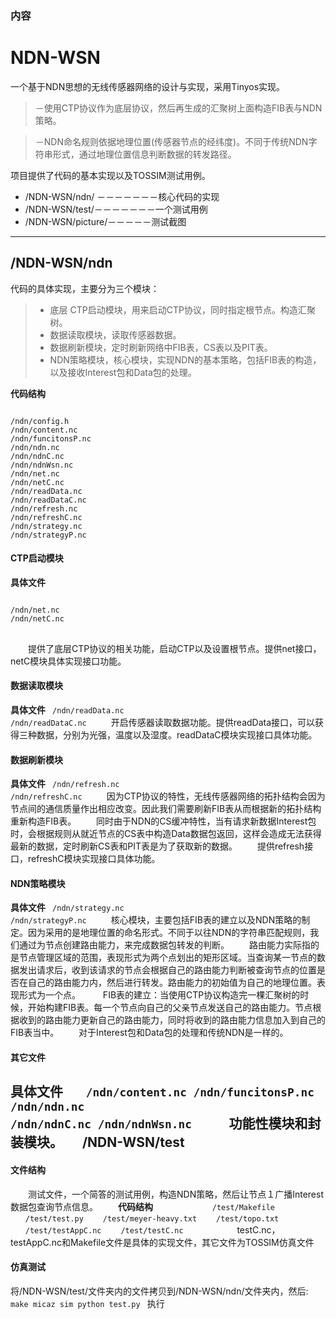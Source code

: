 ### 内容

NDN-WSN
===================
一个基于NDN思想的无线传感器网络的设计与实现，采用Tinyos实现。
>－使用CTP协议作为底层协议，然后再生成的汇聚树上面构造FIB表与NDN策略。

>－NDN命名规则依据地理位置(传感器节点的经纬度)。不同于传统NDN字符串形式，通过地理位置信息判断数据的转发路径。

项目提供了代码的基本实现以及TOSSIM测试用例。

 - /NDN-WSN/ndn/ －－－－－－－核心代码的实现
 - /NDN-WSN/test/－－－－－－－一个测试用例
 - /NDN-WSN/picture/－－－－－测试截图

----------


/NDN-WSN/ndn
-------------

代码的具体实现，主要分为三个模块：

> - 底层 CTP启动模块，用来启动CTP协议，同时指定根节点。构造汇聚树。
> - 数据读取模块，读取传感器数据。
> - 数据刷新模块，定时刷新网络中FIB表，CS表以及PIT表。
 > - NDN策略模块，核心模块，实现NDN的基本策略，包括FIB表的构造，以及接收Interest包和Data包的处理。
 
**代码结构**
<pre>
<code>
/ndn/config.h
/ndn/content.nc
/ndn/funcitonsP.nc
/ndn/ndn.nc
/ndn/ndnC.nc
/ndn/ndnWsn.nc
/ndn/net.nc
/ndn/netC.nc
/ndn/readData.nc
/ndn/readDataC.nc
/ndn/refresh.nc
/ndn/refreshC.nc
/ndn/strategy.nc
/ndn/strategyP.nc</code>
</pre>
####  CTP启动模块
**具体文件**
<pre>
<code>
/ndn/net.nc
/ndn/netC.nc
</code>
</pre>
　　提供了底层CTP协议的相关功能，启动CTP以及设置根节点。提供net接口，netC模块具体实现接口功能。
#### 数据读取模块
**具体文件**
</pre>
<code>
/ndn/readData.nc
/ndn/readDataC.nc
</code>
</pre>
　　开启传感器读取数据功能。提供readData接口，可以获得三种数据，分别为光强，温度以及湿度。readDataC模块实现接口具体功能。
####  数据刷新模块
**具体文件**
</pre>
<code>
/ndn/refresh.nc
/ndn/refreshC.nc
</code>
</pre>
　　因为CTP协议的特性，无线传感器网络的拓扑结构会因为节点间的通信质量作出相应改变。因此我们需要刷新FIB表从而根据新的拓扑结构重新构造FIB表。
　　同时由于NDN的CS缓冲特性，当有请求新数据Interest包时，会根据规则从就近节点的CS表中构造Data数据包返回，这样会造成无法获得最新的数据，定时刷新CS表和PIT表是为了获取新的数据。
　　提供refresh接口，refreshC模块实现接口具体功能。
#### NDN策略模块
**具体文件**
</pre>
<code>
/ndn/strategy.nc
/ndn/strategyP.nc
</code>
</pre>
　　核心模块，主要包括FIB表的建立以及NDN策略的制定。因为采用的是地理位置的命名形式。不同于以往NDN的字符串匹配规则，我们通过为节点创建路由能力，来完成数据包转发的判断。
　　路由能力实际指的是节点管理区域的范围，表现形式为两个点划出的矩形区域。当查询某一节点的数据发出请求后，收到该请求的节点会根据自己的路由能力判断被查询节点的位置是否在自己的路由能力内，然后进行转发。路由能力的初始值为自己的地理位置。表现形式为一个点。
　　 FIB表的建立：当使用CTP协议构造完一棵汇聚树的时候，开始构建FIB表。每一个节点向自己的父亲节点发送自己的路由能力。节点根据收到的路由能力更新自己的路由能力，同时将收到的路由能力信息加入到自己的FIB表当中。
　　对于Interest包和Data包的处理和传统NDN是一样的。
#### 其它文件
**具体文件**
</pre>
　<code>
/ndn/content.nc
/ndn/funcitonsP.nc
/ndn/ndn.nc
/ndn/ndnC.nc
/ndn/ndnWsn.nc
　</code>
　</pre>
功能性模块和封装模块。
　
/NDN-WSN/test
-------------
#### 文件结构
　　测试文件，一个简答的测试用例，构造NDN策略，然后让节点１广播Interest数据包查询节点信息。
　　**代码结构**
　　</pre>
　　<code>
　　/test/Makefile
　　/test/test.py
　　/test/meyer-heavy.txt
　　/test/topo.txt
　　/test/testAppC.nc
　　/test/testC.nc</code>
　　</pre>
　　
　  testC.nc，testAppC.nc和Makefile文件是具体的实现文件，其它文件为TOSSIM仿真文件
#### 仿真测试
将/NDN-WSN/test/文件夹内的文件拷贝到/NDN-WSN/ndn/文件夹内，然后:
<code>
make micaz sim
python test.py
</code>
执行



